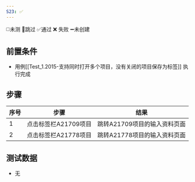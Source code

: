```yaml
---
S23: ✅
---
```

◻️未测    🚫跳过     ✅通过    ❌ 失败    ➖未创建

## 前置条件

- 用例[[Test_1.2015-支持同时打开多个项目，没有关闭的项目保存为标签]] 执行完成

## 步骤

| 序号  | 步骤            | 结果                |
| --- | ------------- | ----------------- |
| 1   | 点击标签栏A21709项目 | 跳转A21709项目的输入资料页面 |
| 2   | 点击标签栏A21778项目 | 跳转A21778项目的输入资料页面 |

## 测试数据

- 无
